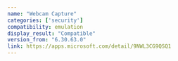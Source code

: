 ```yaml
---
name: "Webcam Capture"
categories: ['security']
compatibility: emulation
display_result: "Compatible"
version_from: "6.30.63.0"
link: https://apps.microsoft.com/detail/9NWL3CG9QSQ1
---
```

